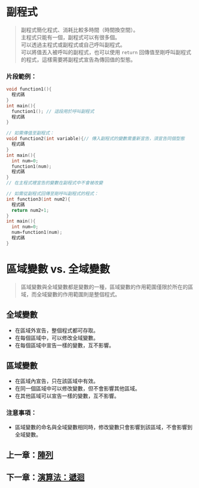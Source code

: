 # 副程式

> 副程式簡化程式、消耗比較多時間（時間換空間）。  
> 主程式只能有一個，副程式可以有很多個。  
> 可以透過主程式或副程式或自己呼叫副程式。  
> 可以將值丟入被呼叫的副程式，也可以使用 `return` 回傳值至剛呼叫副程式的程式，這樣需要將副程式宣告為傳回值的型態。

### 片段範例：

```c
void function1(){
  程式碼
}
int main(){
  function1(); // 這段用於呼叫副程式
  程式碼
} 

// 如需傳值至副程式：
void function2(int variable){// 傳入副程式的變數需重新宣告，須宣告同個型態
  程式碼
}
int main(){
  int num=0;
  function1(num);
  程式碼
}
// 在主程式裡宣告的變數在副程式中不會被改變

// 如需從副程式回傳至剛呼叫副程式的程式：
int function3(int num2){
  程式碼
  return num2+1;
}
int main(){
  int num=0;
  num=function1(num);
  程式碼
}
```

# 區域變數 vs. 全域變數

> 區域變數與全域變數都是變數的一種，區域變數的作用範圍僅限於所在的區域，而全域變數的作用範圍則是整個程式。

## 全域變數

- 在區域外宣告，整個程式都可存取。
- 在每個區域中，可以修改全域變數。
- 在每個區域中宣告一樣的變數，互不影響。

## 區域變數

- 在區域內宣告，只在該區域中有效。
- 在同一個區域中可以修改變數，但不會影響其他區域。
- 在其他區域可以宣告一樣的變數，互不影響。

### 注意事項：

- 區域變數的命名與全域變數相同時，修改變數只會影響到該區域，不會影響到全域變數。

## 上一章：[陣列](https://github.com/xixa3333/C-Textbook/blob/main/%E9%99%A3%E5%88%97.md)
## 下一章：[演算法：遞迴](https://github.com/xixa3333/C-Textbook/blob/main/%E6%BC%94%E7%AE%97%E6%B3%95%EF%BC%9A%E9%81%9E%E8%BF%B4.md)
